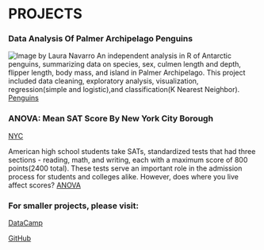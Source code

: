 # PROJECTS

### Data Analysis Of Palmer Archipelago Penguins

![Image by Laura Navarro]("https://raw.githubusercontent.com/Cann-Emma/portfolio/main/assets/penguinsbill_plot_final.webp")
An independent analysis in R of Antarctic penguins, summarizing data on species, sex, culmen length and depth, flipper length, body mass, and island in Palmer Archipelago. This project included data cleaning, exploratory analysis, visualization, regression(simple and logistic),and classification(K Nearest Neighbor).
[Penguins](https://github.com/Cann-Emma/R/blob/main/Penguin_Analysis.ipynb)


### ANOVA: Mean SAT Score By New York City Borough

[NYC]("https://github.com/Cann-Emma/portfolio/blob/main/assets/ANOVA%20MEAN%20TOTAL%20SAT%20SCORE%20BY%20NYC%20BOROUGH.png")

American high school students take SATs, standardized tests that had three sections - reading, math, and writing, each with a maximum score of 800 points(2400 total). These tests serve an important role in the admission process for students and colleges alike. However, does where you live affect scores?
[ANOVA](https://github.com/Cann-Emma/portfolio/blob/main/ANOVA_SAT_Score_by_NYCBorough.ipynb)




### For smaller projects, please visit:
[DataCamp](https://www.datacamp.com/portfolio/zgb8ts)

[GitHub](https://github.com/Cann-Emma?tab=stars)
